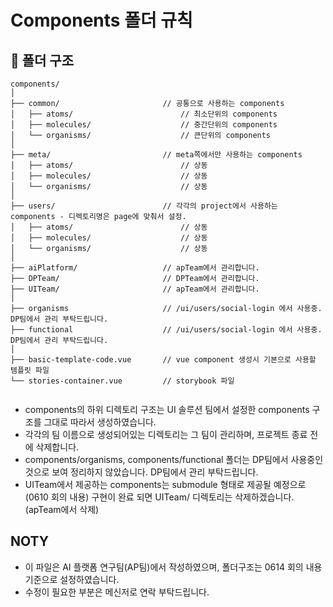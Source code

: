 # Components 폴더 규칙

## 📂 폴더 구조

```
components/
│
├── common/                       // 공통으로 사용하는 components
│   ├── atoms/                        // 최소단위의 components
│   ├── molecules/                    // 중간단위의 components
│   └── organisms/                    // 큰단위의 components
│
├── meta/                         // meta쪽에서만 사용하는 components
│   ├── atoms/                        // 상동
│   ├── molecules/                    // 상동
│   └── organisms/                    // 상동
│
├── users/                        // 각각의 project에서 사용하는 components - 디렉토리명은 page에 맞춰서 설정.
│   ├── atoms/                        // 상동
│   ├── molecules/                    // 상동
│   └── organisms/                    // 상동
│
├── aiPlatform/                   // apTeam에서 관리합니다. 
├── DPTeam/                       // DPTeam에서 관리합니다.
├── UITeam/                       // apTeam에서 관리합니다.
│
├── organisms                     // /ui/users/social-login 에서 사용중. DP팀에서 관리 부탁드립니다.
├── functional                    // /ui/users/social-login 에서 사용중. DP팀에서 관리 부탁드립니다.  
│
├── basic-template-code.vue       // vue component 생성시 기본으로 사용할 템플릿 파일 
└── stories-container.vue         // storybook 파일
 
```
- components의 하위 디렉토리 구조는 UI 솔루션 팀에서 설정한 components 구조를 그대로 따라서 생성하였습니다.
- 각각의 팀 이름으로 생성되어있는 디렉토리는 그 팀이 관리하며, 프로젝트 종료 전에 삭제합니다.
- components/organisms, components/functional 폴더는 DP팀에서 사용중인것으로 보여 정리하지 않았습니다. DP팀에서 관리 부탁드립니다.
- UITeam에서 제공하는 components는 submodule 형태로 제공될 예정으로 (0610 회의 내용) 구현이 완료 되면 UITeam/ 디렉토리는 삭제하겠습니다. (apTeam에서 삭제)

## NOTY
- 이 파일은 AI 플랫폼 연구팀(AP팀)에서 작성하였으며, 폴더구조는 0614 회의 내용 기준으로 설정하였습니다.
- 수정이 필요한 부분은 메신저로 연락 부탁드립니다.
